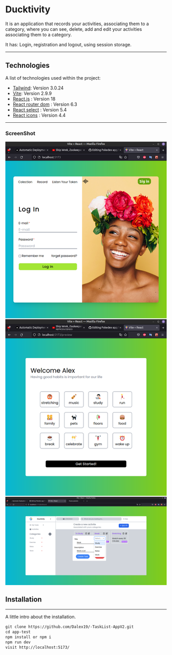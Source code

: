# Ducktivity

It is an application that records your activities, associating them to a category, where you can see, delete, add and edit your activities associating them to a category.

It has: Login, registration and logout, using session storage.

---

## Technologies

A list of technologies used within the project:

- [Tailwind](https://vitejs.dev/): Version 3.0.24
- [Vite](https://tailwindcss.com/): Version 2.9.9
- [React.js](https://es.reactjs.org/) : Version 18
- [React router dom](https://reactrouter.com/en/v6.3.0/getting-started/overview) : Version 6.3
- [React select](https://react-select.com) : Version 5.4
- [React icons](https://react-icons.github.io/react-icons/) : Version 4.4

---

### ScreenShot

![Screenshot](public/V1.png)
![Screenshot](public/V2.png)
![Screenshot](public/V3.png)

## Installation

---

A little intro about the installation.

```
git clone https://github.com/Dalex19/-TaskList-AppV2.git
cd app-test
npm install or npm i
npm run dev
visit http://localhost:5173/
```
